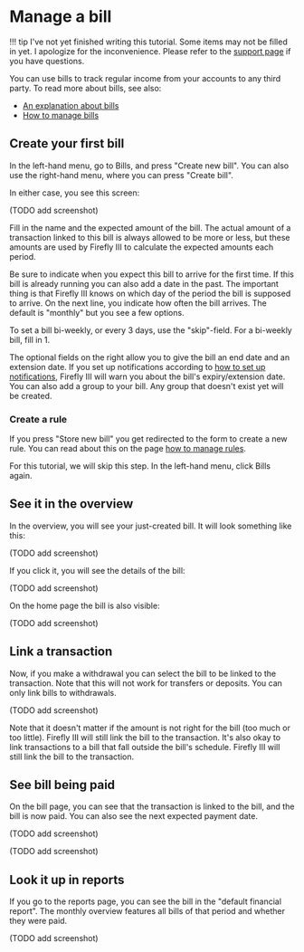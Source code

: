 # Manage a bill

!!! tip
    I've not yet finished writing this tutorial. Some items may not be filled in yet. I apologize for the inconvenience. Please refer to the [support page](../../explanation/support.md) if you have questions.

You can use bills to track regular income from your accounts to any third party. To read more about bills, see also:

- [An explanation about bills](../../explanation/financial-concepts/bills.md)
- [How to manage bills](../../how-to/firefly-iii/finances/bills.md)

## Create your first bill

In the left-hand menu, go to Bills, and press "Create new bill". You can also use the right-hand menu, where you can press "Create bill".

In either case, you see this screen:

(TODO add screenshot)

Fill in the name and the expected amount of the bill. The actual amount of a transaction linked to this bill is always allowed to be more or less, but these amounts are used by Firefly III to calculate the expected amounts each period.

Be sure to indicate when you expect this bill to arrive for the first time. If this bill is already running you can also add a date in the past. The important thing is that Firefly III knows on which day of the period the bill is supposed to arrive. On the next line, you indicate how often the bill arrives. The default is "monthly" but you see a few options.

To set a bill bi-weekly, or every 3 days, use the "skip"-field. For a bi-weekly bill, fill in 1.

The optional fields on the right allow you to give the bill an end date and an extension date. If you set up notifications according to [how to set up notifications](../../how-to/firefly-iii/advanced/notifications.md), Firefly III will warn you about the bill's expiry/extension date. You can also add a group to your bill. Any group that doesn't exist yet will be created.

### Create a rule

If you press "Store new bill" you get redirected to the form to create a new rule. You can read about this on the page [how to manage rules](../../how-to/firefly-iii/features/rules.md). 

For this tutorial, we will skip this step. In the left-hand menu, click Bills again.

## See it in the overview

In the overview, you will see your just-created bill. It will look something like this:

(TODO add screenshot)

If you click it, you will see the details of the bill:

(TODO add screenshot)

On the home page the bill is also visible:

(TODO add screenshot)

## Link a transaction

Now, if you make a withdrawal you can select the bill to be linked to the transaction. Note that this will not work for transfers or deposits. You can only link bills to withdrawals.

(TODO add screenshot)

Note that it doesn't matter if the amount is not right for the bill (too much or too little). Firefly III will still link the bill to the transaction. It's also okay to link transactions
to a bill that fall outside the bill's schedule. Firefly III will still link the bill to the transaction.

## See bill being paid

On the bill page, you can see that the transaction is linked to the bill, and the bill is now paid. You can also see the next expected payment date.

(TODO add screenshot)

(TODO add screenshot)

## Look it up in reports

If you go to the reports page, you can see the bill in the "default financial report". The monthly overview features all bills of that period and whether they were paid.

(TODO add screenshot)
